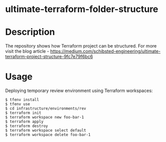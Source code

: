 # ultimate-terraform-folder-structure

# Description

The repository shows how Terraform project can be structured. For more visit the blog article - https://medium.com/schibsted-engineering/ultimate-terraform-project-structure-9fc7e79f6bc6

# Usage

Deploying temporary review environment using Terraform workspaces:

```
$ tfenv install
$ tfenv use
$ cd infrastructure/environments/rev
$ terraform init
$ terraform workspace new foo-bar-1
$ terraform apply
$ terraform destroy
$ terraform workspace select default
$ terraform workspace delete foo-bar-1
```


